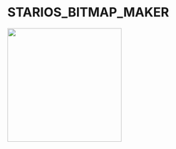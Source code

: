 # STARIOS_BITMAP_MAKER
<img src="https://i0.wp.com/www.stariosgear.com/wp-content/uploads/2018/01/GG1.png?fit=1024%2C1024" height="256" width="256" >
